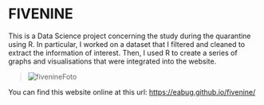 # FIVENINE
This is a Data Science project concerning the study during the quarantine using R. In particular, I worked on a dataset that I filtered and cleaned to extract the information of interest. Then, I used R to create a series of graphs and visualisations that were integrated into the website.
> ![fivenineFoto](https://user-images.githubusercontent.com/68613907/229176625-4a84021b-7425-4c77-8106-2a0435e75a93.png)

You can find this website online at this url: https://eabug.github.io/fivenine/
